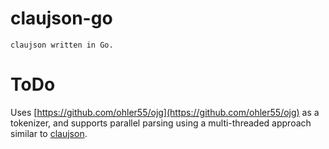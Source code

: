 # claujson-go
    claujson written in Go.
# ToDo
Uses [https://github.com/ohler55/ojg](https://github.com/ohler55/ojg) as a tokenizer,
and supports parallel parsing using a multi-threaded approach similar to [claujson](https://github.com/vztpv/scj3).
